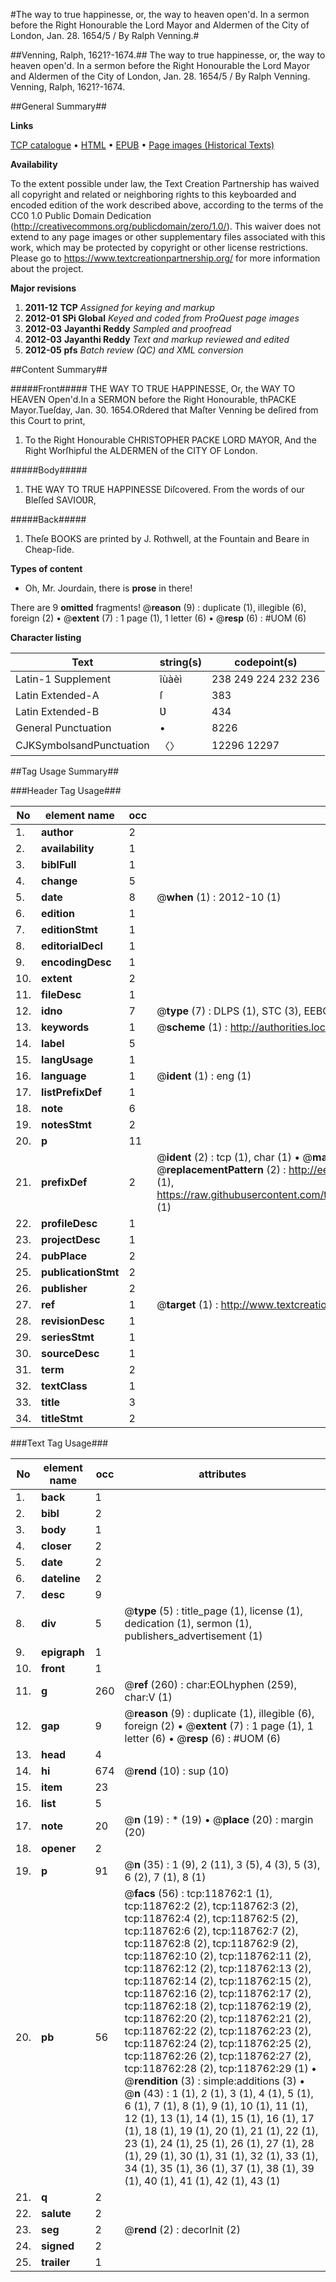 #The way to true happinesse, or, the way to heaven open'd. In a sermon before the Right Honourable the Lord Mayor and Aldermen of the City of London, Jan. 28. 1654/5 / By Ralph Venning.#

##Venning, Ralph, 1621?-1674.##
The way to true happinesse, or, the way to heaven open'd. In a sermon before the Right Honourable the Lord Mayor and Aldermen of the City of London, Jan. 28. 1654/5 / By Ralph Venning.
Venning, Ralph, 1621?-1674.

##General Summary##

**Links**

[TCP catalogue](http://www.ota.ox.ac.uk/tcp/)  • 
[HTML](http://tei.it.ox.ac.uk/tcp/Texts-HTML/free/A95/A95855.html)  • 
[EPUB](http://tei.it.ox.ac.uk/tcp/Texts-EPUB/free/A95/A95855.epub) • 
[Page images (Historical Texts)](https://historicaltexts.jisc.ac.uk/eebo-99866487e)

**Availability**

To the extent possible under law, the Text Creation Partnership has waived all copyright and related or neighboring rights to this keyboarded and encoded edition of the work described above, according to the terms of the CC0 1.0 Public Domain Dedication (http://creativecommons.org/publicdomain/zero/1.0/). This waiver does not extend to any page images or other supplementary files associated with this work, which may be protected by copyright or other license restrictions. Please go to https://www.textcreationpartnership.org/ for more information about the project.

**Major revisions**

1. __2011-12__ __TCP__ *Assigned for keying and markup*
1. __2012-01__ __SPi Global__ *Keyed and coded from ProQuest page images*
1. __2012-03__ __Jayanthi Reddy__ *Sampled and proofread*
1. __2012-03__ __Jayanthi Reddy__ *Text and markup reviewed and edited*
1. __2012-05__ __pfs__ *Batch review (QC) and XML conversion*

##Content Summary##

#####Front#####
THE WAY TO TRUE HAPPINESSE, Or, the WAY TO HEAVEN Open'd.In a SERMON before the Right Honourable, thPACKE Mayor.Tueſday, Jan. 30. 1654.ORdered that Maſter Venning be deſired from this Court to print, 
1. To the Right Honourable CHRISTOPHER PACKE LORD MAYOR, And the Right Worſhipful the ALDERMEN of the CITY OF London.

#####Body#####

1. THE WAY TO TRUE HAPPINESSE Diſcovered. From the words of our Bleſſed SAVIOƲR,

#####Back#####

1. Theſe BOOKS are printed by J. Rothwell, at the Fountain and Beare in Cheap-ſide.

**Types of content**

  * Oh, Mr. Jourdain, there is **prose** in there!

There are 9 **omitted** fragments! 
 @__reason__ (9) : duplicate (1), illegible (6), foreign (2)  •  @__extent__ (7) : 1 page (1), 1 letter (6)  •  @__resp__ (6) : #UOM (6)

**Character listing**


|Text|string(s)|codepoint(s)|
|---|---|---|
|Latin-1 Supplement|îùàèì|238 249 224 232 236|
|Latin Extended-A|ſ|383|
|Latin Extended-B|Ʋ|434|
|General Punctuation|•|8226|
|CJKSymbolsandPunctuation|〈〉|12296 12297|

##Tag Usage Summary##

###Header Tag Usage###

|No|element name|occ|attributes|
|---|---|---|---|
|1.|__author__|2||
|2.|__availability__|1||
|3.|__biblFull__|1||
|4.|__change__|5||
|5.|__date__|8| @__when__ (1) : 2012-10 (1)|
|6.|__edition__|1||
|7.|__editionStmt__|1||
|8.|__editorialDecl__|1||
|9.|__encodingDesc__|1||
|10.|__extent__|2||
|11.|__fileDesc__|1||
|12.|__idno__|7| @__type__ (7) : DLPS (1), STC (3), EEBO-CITATION (1), PROQUEST (1), VID (1)|
|13.|__keywords__|1| @__scheme__ (1) : http://authorities.loc.gov/ (1)|
|14.|__label__|5||
|15.|__langUsage__|1||
|16.|__language__|1| @__ident__ (1) : eng (1)|
|17.|__listPrefixDef__|1||
|18.|__note__|6||
|19.|__notesStmt__|2||
|20.|__p__|11||
|21.|__prefixDef__|2| @__ident__ (2) : tcp (1), char (1)  •  @__matchPattern__ (2) : ([0-9\-]+):([0-9IVX]+) (1), (.+) (1)  •  @__replacementPattern__ (2) : http://eebo.chadwyck.com/downloadtiff?vid=$1&page=$2 (1), https://raw.githubusercontent.com/textcreationpartnership/Texts/master/tcpchars.xml#$1 (1)|
|22.|__profileDesc__|1||
|23.|__projectDesc__|1||
|24.|__pubPlace__|2||
|25.|__publicationStmt__|2||
|26.|__publisher__|2||
|27.|__ref__|1| @__target__ (1) : http://www.textcreationpartnership.org/docs/. (1)|
|28.|__revisionDesc__|1||
|29.|__seriesStmt__|1||
|30.|__sourceDesc__|1||
|31.|__term__|2||
|32.|__textClass__|1||
|33.|__title__|3||
|34.|__titleStmt__|2||


###Text Tag Usage###

|No|element name|occ|attributes|
|---|---|---|---|
|1.|__back__|1||
|2.|__bibl__|2||
|3.|__body__|1||
|4.|__closer__|2||
|5.|__date__|2||
|6.|__dateline__|2||
|7.|__desc__|9||
|8.|__div__|5| @__type__ (5) : title_page (1), license (1), dedication (1), sermon (1), publishers_advertisement (1)|
|9.|__epigraph__|1||
|10.|__front__|1||
|11.|__g__|260| @__ref__ (260) : char:EOLhyphen (259), char:V (1)|
|12.|__gap__|9| @__reason__ (9) : duplicate (1), illegible (6), foreign (2)  •  @__extent__ (7) : 1 page (1), 1 letter (6)  •  @__resp__ (6) : #UOM (6)|
|13.|__head__|4||
|14.|__hi__|674| @__rend__ (10) : sup (10)|
|15.|__item__|23||
|16.|__list__|5||
|17.|__note__|20| @__n__ (19) : * (19)  •  @__place__ (20) : margin (20)|
|18.|__opener__|2||
|19.|__p__|91| @__n__ (35) : 1 (9), 2 (11), 3 (5), 4 (3), 5 (3), 6 (2), 7 (1), 8 (1)|
|20.|__pb__|56| @__facs__ (56) : tcp:118762:1 (1), tcp:118762:2 (2), tcp:118762:3 (2), tcp:118762:4 (2), tcp:118762:5 (2), tcp:118762:6 (2), tcp:118762:7 (2), tcp:118762:8 (2), tcp:118762:9 (2), tcp:118762:10 (2), tcp:118762:11 (2), tcp:118762:12 (2), tcp:118762:13 (2), tcp:118762:14 (2), tcp:118762:15 (2), tcp:118762:16 (2), tcp:118762:17 (2), tcp:118762:18 (2), tcp:118762:19 (2), tcp:118762:20 (2), tcp:118762:21 (2), tcp:118762:22 (2), tcp:118762:23 (2), tcp:118762:24 (2), tcp:118762:25 (2), tcp:118762:26 (2), tcp:118762:27 (2), tcp:118762:28 (2), tcp:118762:29 (1)  •  @__rendition__ (3) : simple:additions (3)  •  @__n__ (43) : 1 (1), 2 (1), 3 (1), 4 (1), 5 (1), 6 (1), 7 (1), 8 (1), 9 (1), 10 (1), 11 (1), 12 (1), 13 (1), 14 (1), 15 (1), 16 (1), 17 (1), 18 (1), 19 (1), 20 (1), 21 (1), 22 (1), 23 (1), 24 (1), 25 (1), 26 (1), 27 (1), 28 (1), 29 (1), 30 (1), 31 (1), 32 (1), 33 (1), 34 (1), 35 (1), 36 (1), 37 (1), 38 (1), 39 (1), 40 (1), 41 (1), 42 (1), 43 (1)|
|21.|__q__|2||
|22.|__salute__|2||
|23.|__seg__|2| @__rend__ (2) : decorInit (2)|
|24.|__signed__|2||
|25.|__trailer__|1||
